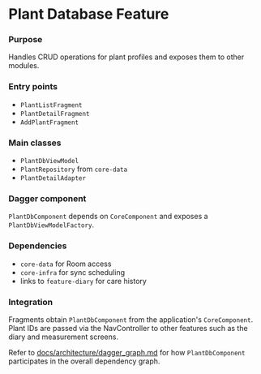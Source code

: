 # Plant Database Feature

### Purpose

Handles CRUD operations for plant profiles and exposes them to other modules.

### Entry points

- `PlantListFragment`
- `PlantDetailFragment`
- `AddPlantFragment`

### Main classes

- `PlantDbViewModel`
- `PlantRepository` from `core-data`
- `PlantDetailAdapter`

### Dagger component

`PlantDbComponent` depends on `CoreComponent` and exposes a `PlantDbViewModelFactory`.

### Dependencies

- `core-data` for Room access
- `core-infra` for sync scheduling
- links to `feature-diary` for care history

### Integration

Fragments obtain `PlantDbComponent` from the application's `CoreComponent`. Plant IDs are passed via
the NavController to other features such as the diary and measurement screens.

Refer to [docs/architecture/dagger_graph.md](../docs/architecture/dagger_graph.md) for how
`PlantDbComponent` participates in the overall dependency graph.
